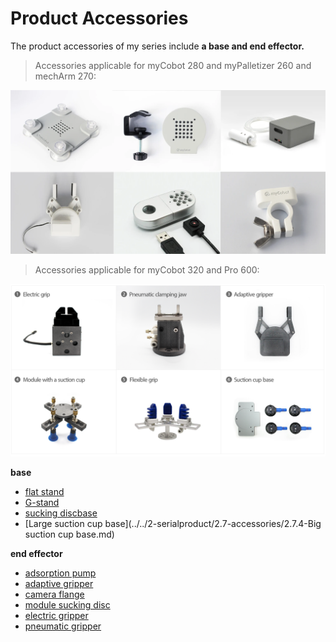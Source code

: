 # Product Accessories

The product accessories of my series include **a base and end
effector.**

> Accessories applicable for myCobot 280 and myPalletizer 260 and mechArm 270:

![pi](../../resourse/2-serialproduct/all-2.webp)

> Accessories applicable for myCobot 320 and Pro 600:

![pi](../../resourse/2-serialproduct/all-1.png)

**base**
- [flat stand](../../2-serialproduct/2.7-accessories/2.7.1-fsta.md)
- [G-stand](../../2-serialproduct/2.7-accessories/2.7.2-Gstands.md)
- [sucking discbase](../../2-serialproduct/2.7-accessories/2.7.3-xiata.md)
- [Large suction cup base](../../2-serialproduct/2.7-accessories/2.7.4-Big suction cup base.md)

**end effector** 

- [adsorption pump](../../2-serialproduct/2.7-accessories/2.7.5-pump.md) 
- [adaptive gripper](../../2-serialproduct/2.7-accessories/2.7.6-ag.md) 
- [camera flange](../../2-serialproduct/2.7-accessories/2.7.7-camera.md) 
- [module sucking disc](../../2-serialproduct/2.7-accessories/2.7.8-320pump.md)
- [electric gripper](../../2-serialproduct/2.7-accessories/2.7.9-GE.md)
- [pneumatic gripper](../../2-serialproduct/2.7-accessories/2.7.10-air.md)
